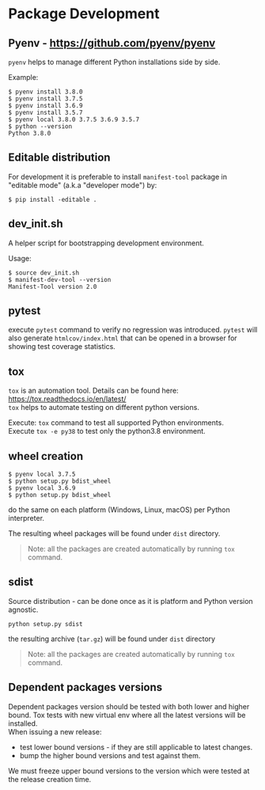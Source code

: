 # Package Development 

## Pyenv - https://github.com/pyenv/pyenv
`pyenv` helps to manage different Python installations side by side.

Example:
```shell
$ pyenv install 3.8.0
$ pyenv install 3.7.5
$ pyenv install 3.6.9
$ pyenv install 3.5.7
$ pyenv local 3.8.0 3.7.5 3.6.9 3.5.7
$ python --version
Python 3.8.0
```
## Editable distribution

For development it is preferable to install `manifest-tool` package in
"editable mode" (a.k.a "developer mode") by:
```shell
$ pip install -editable .
```

## dev_init.sh

A helper script for bootstrapping development environment.

Usage:
```shell
$ source dev_init.sh
$ manifest-dev-tool --version
Manifest-Tool version 2.0
```

## pytest

execute `pytest` command to verify no regression was introduced.
`pytest` will also generate `htmlcov/index.html` that can be opened in a browser for showing test coverage statistics.

## tox

`tox` is an automation tool. Details can be found here:
https://tox.readthedocs.io/en/latest/  
`tox` helps to automate testing on different python versions.

Execute: `tox` command to test all supported Python environments.  
Execute `tox -e py38` to test only the python3.8 environment.

## wheel creation

```shell
$ pyenv local 3.7.5
$ python setup.py bdist_wheel
$ pyenv local 3.6.9
$ python setup.py bdist_wheel
```
do the same on each platform (Windows, Linux, macOS) per Python
interpreter.

The resulting wheel packages will be found under `dist` directory.

> Note: all the packages are created automatically by running `tox`
> command.

## sdist

Source distribution - can be done once as it is platform and Python
version agnostic.

```shell
python setup.py sdist
```
the resulting archive (`tar.gz`) will be found under `dist` directory

> Note: all the packages are created automatically by running `tox`
> command.

## Dependent packages versions
Dependent packages version should be tested with both lower and higher
bound. Tox tests with new virtual env where all the latest versions will
be installed.  
When issuing a new release:
- test lower bound versions - if they are still applicable to latest
  changes.
- bump the higher bound versions and test against them.

We must freeze upper bound versions to the version which were tested at
the release creation time.

